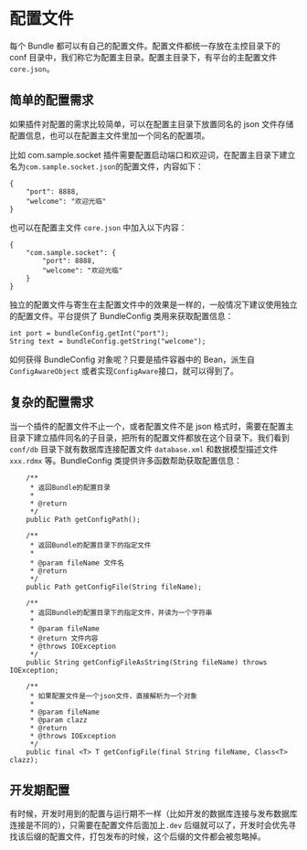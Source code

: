 # 配置文件

每个 Bundle 都可以有自己的配置文件。配置文件都统一存放在主控目录下的 conf 目录中，我们称它为配置主目录。配置主目录下，有平台的主配置文件`core.json`。

## 简单的配置需求

如果插件对配置的需求比较简单，可以在配置主目录下放置同名的 json 文件存储配置信息，也可以在配置主文件里加一个同名的配置项。

比如 com.sample.socket 插件需要配置启动端口和欢迎词，在配置主目录下建立名为`com.sample.socket.json`的配置文件，内容如下：

    {
        "port": 8888,
        "welcome": "欢迎光临"
    }

也可以在配置主文件 `core.json` 中加入以下内容：

    {
        "com.sample.socket": {
            "port": 8888,
            "welcome": "欢迎光临"
        }
    }

独立的配置文件与寄生在主配置文件中的效果是一样的，一般情况下建议使用独立的配置文件。平台提供了 BundleConfig 类用来获取配置信息：

    int port = bundleConfig.getInt("port");
    String text = bundleConfig.getString("welcome");

如何获得 BundleConfig 对象呢？只要是插件容器中的 Bean，派生自`ConfigAwareObject` 或者实现`ConfigAware`接口，就可以得到了。

## 复杂的配置需求

当一个插件的配置文件不止一个，或者配置文件不是 json 格式时，需要在配置主目录下建立插件同名的子目录，把所有的配置文件都放在这个目录下。我们看到 `conf/db` 目录下就有数据库连接配置文件 `database.xml` 和数据模型描述文件 `xxx.rdmx` 等。BundleConfig 类提供许多函数帮助获取配置信息：

```
	/**
	 * 返回Bundle的配置目录
	 *
	 * @return
	 */
	public Path getConfigPath();

	/**
	 * 返回Bundle的配置目录下的指定文件
	 *
	 * @param fileName 文件名
	 * @return
	 */
	public Path getConfigFile(String fileName);

	/**
	 * 返回Bundle的配置目录下的指定文件，并读为一个字符串
	 *
	 * @param fileName
	 * @return 文件内容
	 * @throws IOException
	 */
	public String getConfigFileAsString(String fileName) throws IOException;

	/**
	 * 如果配置文件是一个json文件，直接解析为一个对象
	 *
	 * @param fileName
	 * @param clazz
	 * @return
	 * @throws IOException
	 */
	public final <T> T getConfigFile(final String fileName, Class<T> clazz);
```

## 开发期配置

有时候，开发时用到的配置与运行期不一样（比如开发的数据库连接与发布数据库连接是不同的），只需要在配置文件后面加上`.dev` 后缀就可以了，开发时会优先寻找该后缀的配置文件，打包发布的时候，这个后缀的文件都会被忽略掉。
